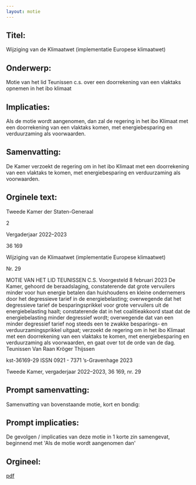 ```yaml
---
layout: motie
---
```

## Titel:
Wijziging van de Klimaatwet (implementatie Europese klimaatwet)
## Onderwerp:
Motie van het lid Teunissen c.s. over een doorrekening van een vlaktaks opnemen in het ibo klimaat
## Implicaties:

Als de motie wordt aangenomen, dan zal de regering in het ibo Klimaat met een doorrekening van een vlaktaks komen, met energiebesparing en verduurzaming als voorwaarden.
## Samenvatting:

De Kamer verzoekt de regering om in het ibo Klimaat met een doorrekening van een vlaktaks te komen, met energiebesparing en verduurzaming als voorwaarden.
## Orginele text:


Tweede Kamer der Staten-Generaal

2

Vergaderjaar 2022–2023

36 169

Wijziging van de Klimaatwet (implementatie
Europese klimaatwet)

Nr. 29

MOTIE VAN HET LID TEUNISSEN C.S.
Voorgesteld 8 februari 2023
De Kamer,
gehoord de beraadslaging,
constaterende dat grote vervuilers minder voor hun energie betalen dan
huishoudens en kleine ondernemers door het degressieve tarief in de
energiebelasting;
overwegende dat het degressieve tarief de besparingsprikkel voor grote
vervuilers uit de energiebelasting haalt;
constaterende dat in het coalitieakkoord staat dat de energiebelasting
minder degressief wordt;
overwegende dat van een minder degressief tarief nog steeds een te
zwakke besparings- en verduurzamingsprikkel uitgaat;
verzoekt de regering om in het ibo Klimaat met een doorrekening van een
vlaktaks te komen, met energiebesparing en verduurzaming als
voorwaarden,
en gaat over tot de orde van de dag.
Teunissen
Van Raan
Kröger
Thijssen

kst-36169-29
ISSN 0921 - 7371
’s-Gravenhage 2023

Tweede Kamer, vergaderjaar 2022–2023, 36 169, nr. 29


## Prompt samenvatting:
Samenvatting van bovenstaande motie, kort en bondig:


## Prompt implicaties:
De gevolgen / implicaties van deze motie in 1 korte zin samengevat, beginnend met 'Als de motie wordt aangenomen dan' 

## Orgineel:
[pdf](https://gegevensmagazijn.tweedekamer.nl/OData/v4/2.0/Document(ce1c755b-5bdc-45f5-8f94-8175e82598ef)/resource)
